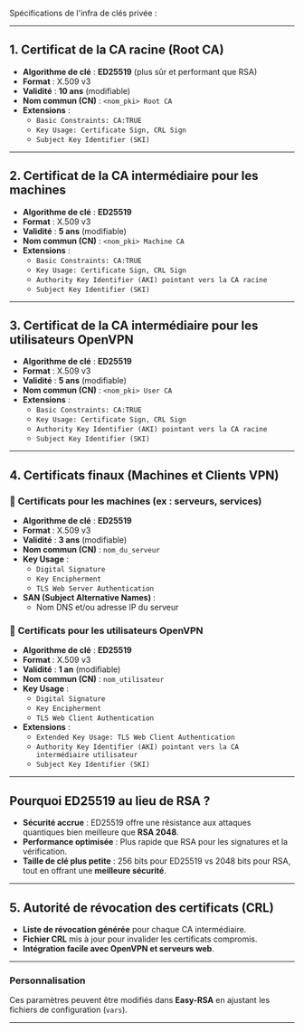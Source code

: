 
Spécifications de l'infra de clés privée :

---

## **1. Certificat de la CA racine (Root CA)**
- **Algorithme de clé** : **ED25519** (plus sûr et performant que RSA)
- **Format** : X.509 v3
- **Validité** : **10 ans** (modifiable)
- **Nom commun (CN)** : `<nom_pki> Root CA`
- **Extensions** :
  - `Basic Constraints: CA:TRUE`
  - `Key Usage: Certificate Sign, CRL Sign`
  - `Subject Key Identifier (SKI)`

---

## **2. Certificat de la CA intermédiaire pour les machines**
- **Algorithme de clé** : **ED25519**
- **Format** : X.509 v3
- **Validité** : **5 ans** (modifiable)
- **Nom commun (CN)** : `<nom_pki> Machine CA`
- **Extensions** :
  - `Basic Constraints: CA:TRUE`
  - `Key Usage: Certificate Sign, CRL Sign`
  - `Authority Key Identifier (AKI) pointant vers la CA racine`
  - `Subject Key Identifier (SKI)`

---

## **3. Certificat de la CA intermédiaire pour les utilisateurs OpenVPN**
- **Algorithme de clé** : **ED25519**
- **Format** : X.509 v3
- **Validité** : **5 ans** (modifiable)
- **Nom commun (CN)** : `<nom_pki> User CA`
- **Extensions** :
  - `Basic Constraints: CA:TRUE`
  - `Key Usage: Certificate Sign, CRL Sign`
  - `Authority Key Identifier (AKI) pointant vers la CA racine`
  - `Subject Key Identifier (SKI)`

---

## **4. Certificats finaux (Machines et Clients VPN)**
### 🔹 **Certificats pour les machines (ex : serveurs, services)**
- **Algorithme de clé** : **ED25519**
- **Format** : X.509 v3
- **Validité** : **3 ans** (modifiable)
- **Nom commun (CN)** : `nom_du_serveur`
- **Key Usage** :
  - `Digital Signature`
  - `Key Encipherment`
  - `TLS Web Server Authentication`
- **SAN (Subject Alternative Names)** :
  - Nom DNS et/ou adresse IP du serveur

### 🔹 **Certificats pour les utilisateurs OpenVPN**
- **Algorithme de clé** : **ED25519**
- **Format** : X.509 v3
- **Validité** : **1 an** (modifiable)
- **Nom commun (CN)** : `nom_utilisateur`
- **Key Usage** :
  - `Digital Signature`
  - `Key Encipherment`
  - `TLS Web Client Authentication`
- **Extensions** :
  - `Extended Key Usage: TLS Web Client Authentication`
  - `Authority Key Identifier (AKI) pointant vers la CA intermédiaire utilisateur`
  - `Subject Key Identifier (SKI)`

---

## **Pourquoi ED25519 au lieu de RSA ?**
- **Sécurité accrue** : ED25519 offre une résistance aux attaques quantiques bien meilleure que **RSA 2048**.
- **Performance optimisée** : Plus rapide que RSA pour les signatures et la vérification.
- **Taille de clé plus petite** : 256 bits pour ED25519 vs 2048 bits pour RSA, tout en offrant une **meilleure sécurité**.

---

## **5. Autorité de révocation des certificats (CRL)**
- **Liste de révocation générée** pour chaque CA intermédiaire.
- **Fichier CRL** mis à jour pour invalider les certificats compromis.
- **Intégration facile avec OpenVPN et serveurs web**.

---

### **Personnalisation**
Ces paramètres peuvent être modifiés dans **Easy-RSA** en ajustant les fichiers de configuration (`vars`).

---
